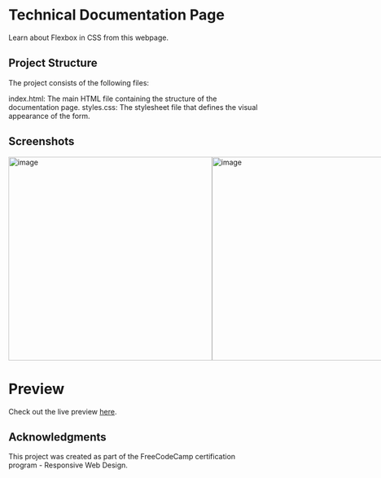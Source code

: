 # Technical Documentation Page

Learn about Flexbox in CSS from this webpage. 

## Project Structure
The project consists of the following files:

index.html: The main HTML file containing the structure of the documentation page.
styles.css: The stylesheet file that defines the visual appearance of the form.

## Screenshots
<div style="display: flex; justify-content: space-between;">
  <img width="400" alt="image" src="https://github.com/souri-droid/technical-documentation/assets/70069572/dde544e7-c123-471a-86ee-457264fb973c">
  <img width="400" alt="image" src="https://github.com/souri-droid/technical-documentation/assets/70069572/ed6812a7-e963-4e20-b820-dd37fe157001">
</div>

# Preview
Check out the live preview [here](https://souri-droid.github.io/technical-documentation/).

## Acknowledgments
This project was created as part of the FreeCodeCamp certification program - Responsive Web Design.
